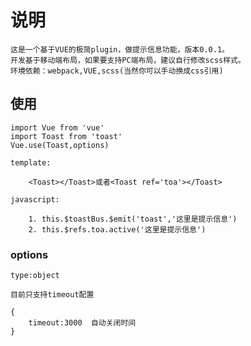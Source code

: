 # 说明

    这是一个基于VUE的极简plugin，做提示信息功能，版本0.0.1。
    开发基于移动端布局，如果要支持PC端布局，建议自行修改scss样式。
    环境依赖：webpack,VUE,scss(当然你可以手动换成css引用)

## 使用

    import Vue from 'vue'
    import Toast from 'toast'
    Vue.use(Toast,options)

    template:

        <Toast></Toast>或者<Toast ref='toa'></Toast>

    javascript:

        1. this.$toastBus.$emit('toast','这里是提示信息')
        2. this.$refs.toa.active('这里是提示信息')

### options

    type:object

    目前只支持timeout配置

    {
        timeout:3000  自动关闭时间
    }